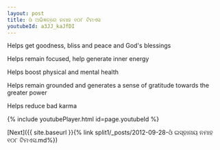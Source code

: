 ```yaml
---
layout: post
title: ଓଁ ଅଭିଜ୍ଞତ୍ରେ ନମାହ ୧୦୮ ଟିମଏସ
youtubeId: a3JJ_kaJfDI
---
```

 
 
Helps get goodness, bliss and peace and God's blessings
 
Helps remain focused, help generate inner energy 
 
Helps boost physical and mental health 
 
Helps remain grounded and generates a sense of gratitude towards the greater power 
 
Helps reduce bad karma
 
 
 
 


{% include youtubePlayer.html id=page.youtubeId %}
 
[Next]({{ site.baseurl }}{% link  split1/_posts/2012-09-28-ଓଁ ଇସ୍ହାନାୟ ନମାହ ୧୦୮ ଟିମଏସ.md%})
 
